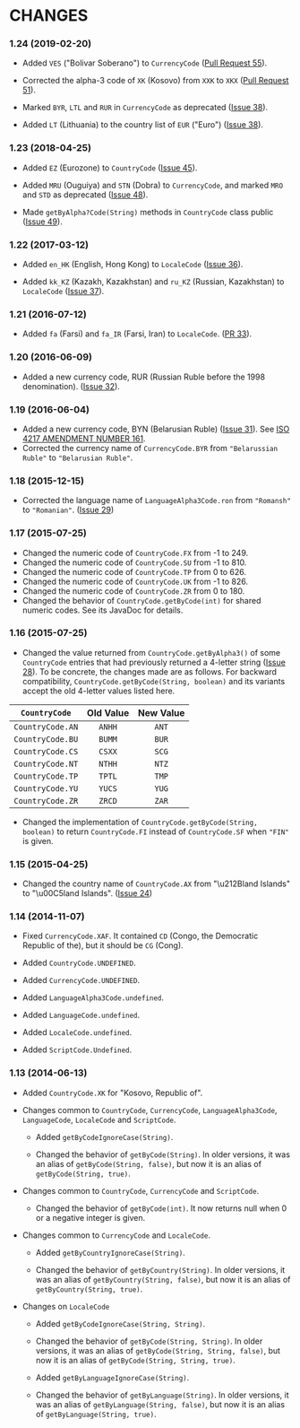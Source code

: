 CHANGES
=======

### 1.24 (2019-02-20)

* Added `VES` ("Bolivar Soberano") to `CurrencyCode`
  ([Pull Request 55](https://github.com/TakahikoKawasaki/nv-i18n/pull/55)).

* Corrected the alpha-3 code of `XK` (Kosovo) from `XXK` to `XKX`
  ([Pull Request 51](https://github.com/TakahikoKawasaki/nv-i18n/pull/51)).

* Marked `BYR`, `LTL` and `RUR` in `CurrencyCode` as deprecated
  ([Issue 38](https://github.com/TakahikoKawasaki/nv-i18n/issues/38)).

* Added `LT` (Lithuania) to the country list of `EUR` ("Euro")
  ([Issue 38](https://github.com/TakahikoKawasaki/nv-i18n/issues/38)).


### 1.23 (2018-04-25)

* Added `EZ` (Eurozone) to `CountryCode`
  ([Issue 45](https://github.com/TakahikoKawasaki/nv-i18n/issues/45)).

* Added `MRU` (Ouguiya) and `STN` (Dobra) to `CurrencyCode`, and
  marked `MRO` and `STD` as deprecated
  ([Issue 48](https://github.com/TakahikoKawasaki/nv-i18n/issues/48)).

* Made `getByAlpha?Code(String)` methods in `CountryCode` class public
  ([Issue 49](https://github.com/TakahikoKawasaki/nv-i18n/issues/49)).


### 1.22 (2017-03-12)

* Added `en_HK` (English, Hong Kong) to `LocaleCode`
  ([Issue 36](https://github.com/TakahikoKawasaki/nv-i18n/issues/36)).

* Added `kk_KZ` (Kazakh, Kazakhstan) and `ru_KZ` (Russian, Kazakhstan) to `LocaleCode`
  ([Issue 37](https://github.com/TakahikoKawasaki/nv-i18n/issues/37)).


### 1.21 (2016-07-12)

* Added `fa` (Farsi) and `fa_IR` (Farsi, Iran) to `LocaleCode`.
  ([PR 33](https://github.com/TakahikoKawasaki/nv-i18n/pull/33)).


### 1.20 (2016-06-09)

* Added a new currency code, RUR (Russian Ruble before the 1998 denomination).
  ([Issue 32](https://github.com/TakahikoKawasaki/nv-i18n/issues/32)).


### 1.19 (2016-06-04)

* Added a new currency code, BYN (Belarusian Ruble)
  ([Issue 31](https://github.com/TakahikoKawasaki/nv-i18n/issues/31)).
  See [ISO 4217 AMENDMENT NUMBER 161](http://www.currency-iso.org/dam/isocy/downloads/dl_currency_iso_amendment_161.pdf).
* Corrected the currency name of `CurrencyCode.BYR` from
  `"Belarussian Ruble"` to `"Belarusian Ruble"`.


### 1.18 (2015-12-15)

* Corrected the language name of `LanguageAlpha3Code.ron` from
  `"Romansh"` to `"Romanian"`.
  ([Issue 29](https://github.com/TakahikoKawasaki/nv-i18n/issues/29))


### 1.17 (2015-07-25)

* Changed the numeric code of `CountryCode.FX` from -1 to 249.
* Changed the numeric code of `CountryCode.SU` from -1 to 810.
* Changed the numeric code of `CountryCode.TP` from  0 to 626.
* Changed the numeric code of `CountryCode.UK` from -1 to 826.
* Changed the numeric code of `CountryCode.ZR` from  0 to 180.
* Changed the behavior of `CountryCode.getByCode(int)` for shared
  numeric codes. See its JavaDoc for details.


### 1.16 (2015-07-25)

* Changed the value returned from `CountryCode.getByAlpha3()` of some
  `CountryCode` entries that had previously returned a 4-letter string
  ([Issue 28](https://github.com/TakahikoKawasaki/nv-i18n/issues/28)).
  To be concrete, the changes made are as follows. For backward
  compatibility, `CountryCode.getByCode(String, boolean)` and its
  variants accept the old 4-letter values listed here.

|  `CountryCode`   | Old Value  | New Value |
|:----------------:|:----------:|:---------:|
| `CountryCode.AN` |   `ANHH`   |   `ANT`   |
| `CountryCode.BU` |   `BUMM`   |   `BUR`   |
| `CountryCode.CS` |   `CSXX`   |   `SCG`   |
| `CountryCode.NT` |   `NTHH`   |   `NTZ`   |
| `CountryCode.TP` |   `TPTL`   |   `TMP`   |
| `CountryCode.YU` |   `YUCS`   |   `YUG`   |
| `CountryCode.ZR` |   `ZRCD`   |   `ZAR`   |

* Changed the implementation of `CountryCode.getByCode(String, boolean)`
  to return `CountryCode.FI` instead of `CountryCode.SF` when `"FIN"`
  is given.


### 1.15 (2015-04-25)

* Changed the country name of `CountryCode.AX` from "\u212Bland Islands"
  to "\u00C5land Islands".
  ([Issue 24](https://github.com/TakahikoKawasaki/nv-i18n/issues/24))


### 1.14 (2014-11-07)

* Fixed `CurrencyCode.XAF`. It contained `CD` (Congo, the Democratic
  Republic of the), but it should be `CG` (Cong).

* Added `CountryCode.UNDEFINED`.
* Added `CurrencyCode.UNDEFINED`.
* Added `LanguageAlpha3Code.undefined`.
* Added `LanguageCode.undefined`.
* Added `LocaleCode.undefined`.
* Added `ScriptCode.Undefined`.


### 1.13 (2014-06-13)

* Added `CountryCode.XK` for "Kosovo, Republic of".

* Changes common to `CountryCode`, `CurrencyCode`, `LanguageAlpha3Code`,
  `LanguageCode`, `LocaleCode` and `ScriptCode`.

  - Added `getByCodeIgnoreCase(String)`.

  - Changed the behavior of `getByCode(String)`. In older versions,
    it was an alias of `getByCode(String, false)`, but now it is
    an alias of `getByCode(String, true)`.

* Changes common to `CountryCode`, `CurrencyCode` and `ScriptCode`.

  - Changed the behavior of `getByCode(int)`. It now returns null
    when 0 or a negative integer is given.

* Changes common to `CurrencyCode` and `LocaleCode`.

  - Added `getByCountryIgnoreCase(String)`.

  - Changed the behavior of `getByCountry(String)`. In older versions,
    it was an alias of `getByCountry(String, false)`, but now it is
    an alias of `getByCountry(String, true)`.

* Changes on `LocaleCode`

  - Added `getByCodeIgnoreCase(String, String)`.

  - Changed the behavior of `getByCode(String, String)`. In older
    versions, it was an alias of `getByCode(String, String, false)`,
    but now it is an alias of `getByCode(String, String, true)`.

  - Added `getByLanguageIgnoreCase(String)`.

  - Changed the behavior of `getByLanguage(String)`. In older versions,
    it was an alias of `getByLanguage(String, false)`, but now it is
    an alias of `getByLanguage(String, true)`.
